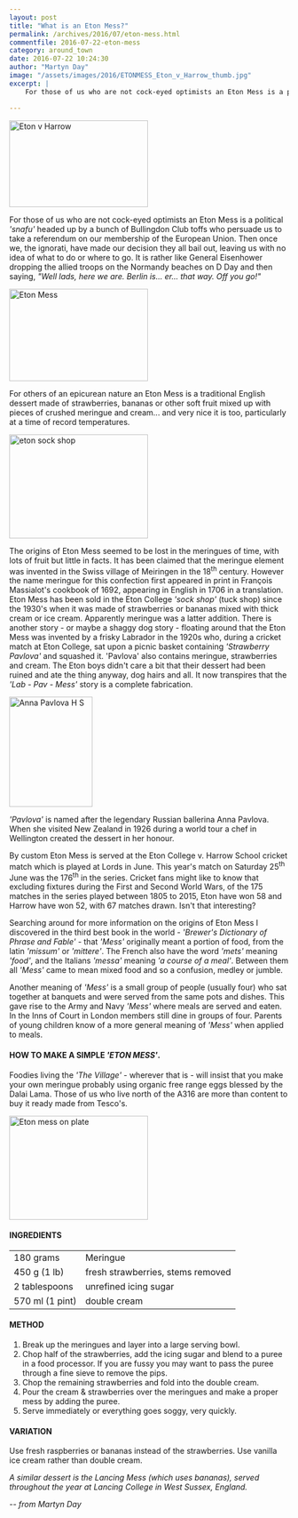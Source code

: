 ```yaml
---
layout: post
title: "What is an Eton Mess?"
permalink: /archives/2016/07/eton-mess.html
commentfile: 2016-07-22-eton-mess
category: around_town
date: 2016-07-22 10:24:30
author: "Martyn Day"
image: "/assets/images/2016/ETONMESS_Eton_v_Harrow_thumb.jpg"
excerpt: |
    For those of us who are not cock-eyed optimists an Eton Mess is a political <em>'snafu'</em> headed up by a bunch of Bullingdon Club toffs who persuade us to take a referendum on our membership of the European Union. Then once we, the ignorati, have made our decision they all bail out, leaving us with no idea of what to do or where to go. It is rather like General Eisenhower dropping the allied troops on the Normandy beaches on D Day and then saying, <em>"Well lads, here we are. Berlin is... er... that way. Off you go!"</em>

---
```


<a href="/assets/images/2016/ETONMESS_Eton_v_Harrow.jpg" title="See larger version of - Eton v Harrow"><img src="/assets/images/2016/ETONMESS_Eton_v_Harrow_thumb.jpg" width="250" height="156" alt="Eton v Harrow" class="photo right" /></a>

For those of us who are not cock-eyed optimists an Eton Mess is a political <em>'snafu'</em> headed up by a bunch of Bullingdon Club toffs who persuade us to take a referendum on our membership of the European Union. Then once we, the ignorati, have made our decision they all bail out, leaving us with no idea of what to do or where to go. It is rather like General Eisenhower dropping the allied troops on the Normandy beaches on D Day and then saying, <em>"Well lads, here we are. Berlin is... er... that way. Off you go!"</em>

<a href="/assets/images/2016/ETONMESS_Eton_Mess.jpg" title="See larger version of - Eton Mess"><img src="/assets/images/2016/ETONMESS_Eton_Mess_thumb.jpg" width="250" height="166" alt="Eton Mess" class="photo right" /></a>

For others of an epicurean nature an Eton Mess is a traditional English dessert made of strawberries, bananas or other soft fruit mixed up with pieces of crushed meringue and cream... and very nice it is too, particularly at a time of record temperatures.

<div markdown="1" class="box">
<a href="/assets/images/2016/ETONMESS_eton_sock_shop.jpg" title="See larger version of - eton sock shop"><img src="/assets/images/2016/ETONMESS_eton_sock_shop_thumb.jpg" width="250" height="187" alt="eton sock shop" class="photo right" /></a>

The origins of Eton Mess seemed to be lost in the meringues of time, with lots of fruit but little in facts. It has been claimed that the meringue element was invented in the Swiss village of Meiringen in the 18<sup>th</sup> century. However the name meringue for this confection first appeared in print in François Massialot's cookbook of 1692, appearing in English in 1706 in a translation. Eton Mess has been sold in the Eton College <em>'sock shop'</em> (tuck shop) since the 1930's when it was made of strawberries or bananas mixed with thick cream or ice cream. Apparently meringue was a latter addition. There is another story - or maybe a shaggy dog story - floating around that the Eton Mess was invented by a frisky Labrador in the 1920s who, during a cricket match at Eton College, sat upon a picnic basket containing <em>'Strawberry Pavlova'</em> and squashed it. 'Pavlova' also contains meringue, strawberries and cream. The Eton boys didn't care a bit that their dessert had been ruined and ate the thing anyway, dog hairs and all. It now transpires that the <em>'Lab - Pav - Mess'</em> story is a complete fabrication.

<a href="/assets/images/2016/ETONMESS_Anna_Pavlova_H_S.jpg" title="See larger version of - Anna Pavlova H S"><img src="/assets/images/2016/ETONMESS_Anna_Pavlova_H_S_thumb.jpg" width="150" height="198" alt="Anna Pavlova H S" class="photo left" /></a>

<em>'Pavlova'</em> is named after the legendary Russian ballerina Anna Pavlova. When she visited New Zealand in 1926 during a world tour a chef in Wellington created the dessert in her honour.

</div>
By custom Eton Mess is served at the Eton College v. Harrow School cricket match which is played at Lords in June. This year's match on Saturday 25<sup>th</sup> June was the 176<sup>th</sup> in the series. Cricket fans might like to know that excluding fixtures during the First and Second World Wars, of the 175 matches in the series played between 1805 to 2015, Eton have won 58 and Harrow have won 52, with 67 matches drawn. Isn't that interesting?

Searching around for more information on the origins of Eton Mess I discovered in the third best book in the world - <em>'Brewer's Dictionary of Phrase and Fable'</em> - that <em>'Mess'</em> originally meant a portion of food, from the latin <em>'missum'</em> or <em>'mittere'</em>. The French also have the word <em>'mets'</em> meaning <em>'food'</em>, and the Italians <em>'messa'</em> meaning <em>'a course of a meal'</em>. Between them all <em>'Mess'</em> came to mean mixed food and so a confusion, medley or jumble.

Another meaning of <em>'Mess'</em> is a small group of people (usually four) who sat together at banquets and were served from the same pots and dishes. This gave rise to the Army and Navy <em>'Mess'</em> where meals are served and eaten. In the Inns of Court in London members still dine in groups of four. Parents of young children know of a more general meaning of <em>'Mess'</em> when applied to meals.

#### HOW TO MAKE A SIMPLE <em>'ETON MESS'</em>.

Foodies living the <em>'The Village'</em> - wherever that is - will insist that you make your own meringue probably using organic free range eggs blessed by the Dalai Lama. Those of us who live north of the A316 are more than content to buy it ready made from Tesco's.

<div markdown="1" class="recipe">
<a href="/assets/images/2016/ETONMESS_Eton_mess_on_plate.jpg" title="See larger version of - Eton mess on plate"><img src="/assets/images/2016/ETONMESS_Eton_mess_on_plate_thumb.jpg" width="250" height="187" alt="Eton mess on plate" class="photo right" /></a>

#### INGREDIENTS

|                 |                                   |
|-----------------|-----------------------------------|
| 180 grams       | Meringue                          |
| 450 g (1 lb)    | fresh strawberries, stems removed |
| 2 tablespoons   | unrefined icing sugar             |
| 570 ml (1 pint) | double cream                      |

#### METHOD

1.  Break up the meringues and layer into a large serving bowl.
2.  Chop half of the strawberries, add the icing sugar and blend to a puree in a food processor. If you are fussy you may want to pass the puree through a fine sieve to remove the pips.
3.  Chop the remaining strawberries and fold into the double cream.
4.  Pour the cream & strawberries over the meringues and make a proper mess by adding the puree.
5.  Serve immediately or everything goes soggy, very quickly.

#### VARIATION

Use fresh raspberries or bananas instead of the strawberries. Use vanilla ice cream rather than double cream.

<em>A similar dessert is the Lancing Mess (which uses bananas), served throughout the year at Lancing College in West Sussex, England.</em>

</div>
<cite>-- from Martyn Day</cite>
